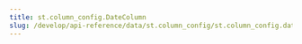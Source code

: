 ```yaml
---
title: st.column_config.DateColumn
slug: /develop/api-reference/data/st.column_config/st.column_config.datecolumn
---
```


<Autofunction function="streamlit.column_config.DateColumn" />
